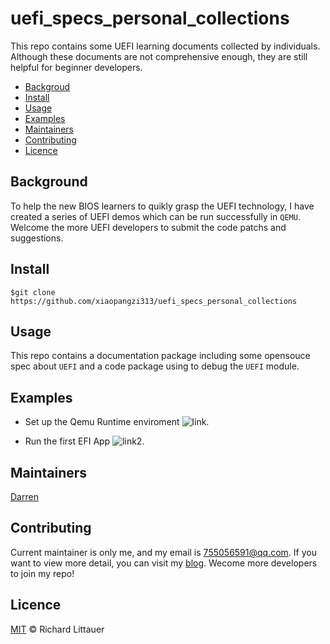 # uefi_specs_personal_collections
This repo  contains some UEFI learning documents collected by individuals. Although these documents are not comprehensive enough, they are still helpful for beginner developers. 

- [Backgroud](Background)
- [Install](Install)
- [Usage](Usage)
- [Examples](Examples)
- [Maintainers](Maintainers)
- [Contributing](Contributing)
- [Licence](Licence)

## Background
To help the new BIOS learners to quikly grasp the UEFI technology, I have created a series of UEFI demos which can be run successfully in `QEMU`. Welcome the more UEFI developers to submit the code patchs and suggestions. 

## Install
```
$git clone https://github.com/xiaopangzi313/uefi_specs_personal_collections
```

## Usage
This repo contains a documentation package including some opensouce spec about `UEFI` and a code package using to debug the `UEFI` module. 

## Examples
- Set up the Qemu Runtime enviroment
![link](https://img-blog.csdnimg.cn/20190426233121435.PNG?x-oss-process=image/watermark,type_ZmFuZ3poZW5naGVpdGk,shadow_10,text_aHR0cHM6Ly9ibG9nLmNzZG4ubmV0L3hpYW9wYW5nemkzMTM=,size_16,color_FFFFFF,t_70).

- Run the first EFI App
![link2](https://img-blog.csdnimg.cn/20190427011651223.PNG?x-oss-process=image/watermark,type_ZmFuZ3poZW5naGVpdGk,shadow_10,text_aHR0cHM6Ly9ibG9nLmNzZG4ubmV0L3hpYW9wYW5nemkzMTM=,size_16,color_FFFFFF,t_70).


## Maintainers
[Darren](https://github.com/xiaopangzi313/)

## Contributing
Current maintainer is only me, and my email is 755056591@qq.com. If you want to view more detail, you can visit my 
[blog](https://blog.csdn.net/xiaopangzi313/). Wecome more developers to join my repo!

## Licence
[MIT](https://github.com/RichardLitt/standard-readme/blob/master/LICENSE) © Richard Littauer

